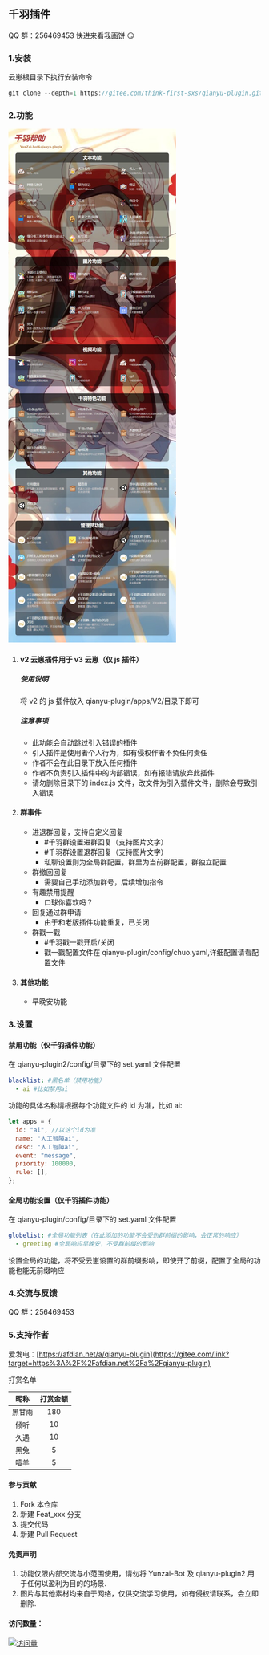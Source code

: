 ## 千羽插件

QQ 群：256469453 快进来看我画饼 :smirk: 

### 1.安装

云崽根目录下执行安装命令

```javascript
git clone --depth=1 https://gitee.com/think-first-sxs/qianyu-plugin.git ./plugins/qianyu-plugin/
```

### 2.功能

![输入图片说明](resources/html/help/help.jpg)

1. #### v2 云崽插件用于 v3 云崽（仅 js 插件）

   ##### 使用说明

   将 v2 的 js 插件放入 qianyu-plugin/apps/V2/目录下即可

   ##### 注意事项

   - 此功能会自动跳过引入错误的插件
   - 引入插件是使用者个人行为，如有侵权作者不负任何责任
   - 作者不会在此目录下放入任何插件
   - 作者不负责引入插件中的内部错误，如有报错请放弃此插件
   - 请勿删除目录下的 index.js 文件，改文件为引入插件文件，删除会导致引入错误

2. #### 群事件

   - 进退群回复，支持自定义回复
     - #千羽群设置进群回复（支持图片文字）
     - #千羽群设置退群回复（支持图片文字）
     - 私聊设置则为全局群配置，群里为当前群配置，群独立配置
   - 群撤回回复
     - 需要自己手动添加群号，后续增加指令
   - 有趣禁用提醒
     - 口球你喜欢吗？
   - 回复通过群申请
     - 由于和老版插件功能重复，已关闭
   - 群戳一戳
     - #千羽戳一戳开启/关闭
     - 戳一戳配置文件在 qianyu-plugin/config/chuo.yaml,详细配置请看配置文件

3. #### 其他功能

   - 早晚安功能

### 3.设置

#### 禁用功能（仅千羽插件功能）

在 qianyu-plugin2/config/目录下的 set.yaml 文件配置

```yaml
blacklist: #黑名单（禁用功能）
  - ai #比如禁用ai
```

功能的具体名称请根据每个功能文件的 id 为准，比如 ai:

```javascript
let apps = {
  id: "ai", //以这个id为准
  name: "人工智障ai",
  desc: "人工智障ai",
  event: "message",
  priority: 100000,
  rule: [],
};
```

#### 全局功能设置（仅千羽插件功能）

在 qianyu-plugin/config/目录下的 set.yaml 文件配置

```yaml
globelist: #全局功能列表（在此添加的功能不会受到群前缀的影响，会正常的响应）
  - greeting #全局响应早晚安，不受群前缀的影响
```

设置全局的功能，将不受云崽设置的群前缀影响，即使开了前缀，配置了全局的功能也能无前缀响应

### 4.交流与反馈

QQ 群：256469453

### 5.支持作者

爱发电：[https://afdian.net/a/qianyu-plugin](https://gitee.com/link?target=https%3A%2F%2Fafdian.net%2Fa%2Fqianyu-plugin)

打赏名单

|  昵称  | 打赏金额 |
| :----: | :------: |
| 黑甘雨 |   180    |
|  倾听  |    10    |
|  久遇  |    10    |
|  黑兔  |    5     |
|  噎羊  |    5     |

#### 参与贡献

1. Fork 本仓库
2. 新建 Feat_xxx 分支
3. 提交代码
4. 新建 Pull Request

#### 免责声明

1. 功能仅限内部交流与小范围使用，请勿将 Yunzai-Bot 及 qianyu-plugin2 用于任何以盈利为目的的场景.
2. 图片与其他素材均来自于网络，仅供交流学习使用，如有侵权请联系，会立即删除.

#### 访问数量：

[![访问量](https://profile-counter.glitch.me/qianyu-plugin/count.svg)](https://gitee.com/think-first-sxs/qianyu-plugin/)
